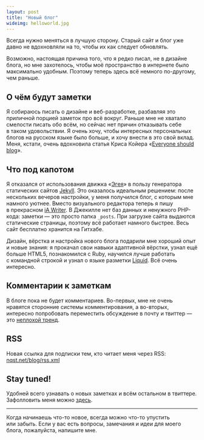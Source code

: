 ```yaml
---
layout: post
title: "Новый блог"
wideimg: helloworld.jpg
---
```


<p class="headline">Всегда нужно меняться в лучшую сторону. Старый сайт и блог уже давно не вдохновляли на то, чтобы их как следует обновлять.</p>

Возможно, настоящая причина того, что я редко писал, не в дизайне блога, но мне захотелось, чтобы моё пространство в интернете было максимально удобным. Поэтому теперь здесь всё немного по-другому, чем раньше.

<!-- more -->

О чём будут заметки
-------------------

Я собираюсь писать о дизайне и веб-разработке, разбавляя это приличной порцией заметок про всё вокруг. Раньше мне не хватало смелости писать обо всём, но сейчас нет причин отказывать себе в таком удовольствии. Я очень хочу, чтобы интересных персональных блогов на русском языке было больше, и хочу внести в это свой вклад. Меня, кстати, очень вдохновила статья Криса Койера «[Everyone should blog](http://chriscoyier.net/2013/01/08/the-pastry-box-project-everyone-should-blog/)».


Что под капотом
---------------

Я отказался от использования движка «[Эгея](http://blogengine.ru/)» в пользу генератора статических сайтов [Jekyll](https://github.com/mojombo/jekyll/). Это оказалось идеальным решением: после нескольких вечеров настройки, у меня получился блог, с которым мне намного уютнее. Вместо визуального редактора теперь я пишу в прекрасном [iA Writer](http://www.iawriter.com/). В Джекилле нет баз данных и ненужного PHP-кода: заметки — это просто папка <code>_posts</code>. При загрузке сайта выдаются статические страницы, поэтому всё работает намного быстрее. Весь сайт бесплатно хранится на Гитхабе.

Дизайн, вёрстка и настройка нового блога подарили мне хороший опыт и новые знания: я прокачал свои навыки адаптивной вёрстки, узнал ещё больше HTML5, познакомился с Ruby, научился лучше работать с командной строкой и узнал о языке разметки [Liquid](https://github.com/Shopify/liquid). Всё очень интересно.

Комментарии к заметкам
----------------------

В блоге пока не будет комментариев. Во-первых, мне не очень нравятся сторонние системы комментирования, а во-вторых, интересно попробовать переместить обсуждение в почту и твиттер — это [неплохой тренд](https://twitter.com/AvoidComments).

RSS
---

Новая ссылка для подписки тем, кто читает меня через RSS: [nqst.net/blog/rss.xml](http://nqst.net/blog/rss.xml)


Stay tuned!
-----------

Удобней всего узнавать о новых заметках и всём остальном в твиттере. Зафолловить меня можно [здесь](http://twitter.com/nqst).


* * *

Когда начинаешь что-то новое, всегда можно что-то упустить или забыть. Если у вас есть вопросы, замечания и идеи для моего блога, пожалуйста, напишите мне.